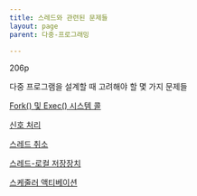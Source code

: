 ```yaml
---
title: 스레드와 관련된 문제들
layout: page
parent: 다중-프로그래밍

---
```

206p

다중 프로그램을 설계할 때 고려해야 할 몇 가지 문제들

[Fork() 및 Exec() 시스템 콜](Fork()-및-Exec()-시스템-콜.html)

[신호 처리](신호-처리.html)

[스레드 취소](스레드-취소.html)

[스레드-로컬 저장장치](스레드-로컬-저장장치.html)

[스케줄러 액티베이션](스케줄러-액티베이션.html)